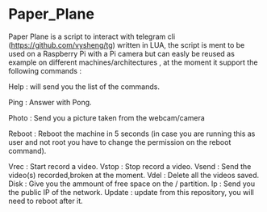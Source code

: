 # Paper_Plane
Paper Plane is a script to interact with telegram cli (https://github.com/vysheng/tg) written in LUA, the script is ment to be used on a Raspberry Pi with a Pi camera but can easly be reused as example on different machines/architectures , at the moment it support the following commands :

Help    : will send you the list of the commands. 

Ping    : Answer with Pong.

Photo   : Send you a picture taken from the webcam/camera

Reboot  : Reboot the machine in 5 seconds (in case you are running this as user and not root you have to change the
permission on the reboot command).

Vrec    : Start record a video.
Vstop   : Stop record a video.
Vsend   : Send the video(s) recorded,broken at the moment.
Vdel    : Delete all the videos saved.
Disk    : Give you the ammount of free space on the / partition.
Ip      : Send you the public IP of the network.
Update  : update from this repository, you will need to reboot after it.

